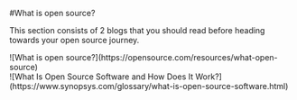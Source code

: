 #What is open source?
<p>This section consists of 2 blogs that you should read before heading towards your open source journey.</p>
![What is open source?](https://opensource.com/resources/what-open-source) <br>
![What Is Open Source Software and How Does It Work?](https://www.synopsys.com/glossary/what-is-open-source-software.html)
